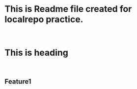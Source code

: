 # This is Readme file created for localrepo practice.
<br>
<h1>This is heading </h1>
<br>
<h2>Feature1</h2>
